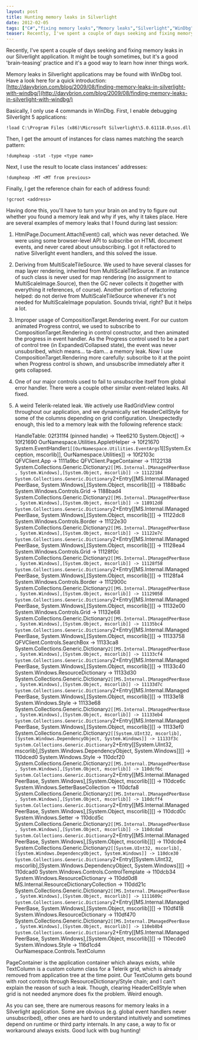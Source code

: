 ```yaml
---
layout: post
title: Hunting memory leaks in Silverlight
date: 2012-02-05
tags: ["C#","fixing memory leaks","Memory leaks","Silverlight","WinDbg"]
teaser: Recently, I've spent a couple of days seeking and fixing memory leaks in our Silverlight application. It might be tough sometimes, but it's a good 'brain-teasing' practice and it's a good way to learn how inner things work.
---
```


Recently, I've spent a couple of days seeking and fixing memory leaks in our Silverlight application. It might be tough sometimes, but it's a good 'brain-teasing' practice and it's a good way to learn how inner things work.

Memory leaks in Silverlight applications may be found with WinDbg tool. Have a look here for a quick introduction:
[http://davybrion.com/blog/2009/08/finding-memory-leaks-in-silverlight-with-windbg/](http://davybrion.com/blog/2009/08/finding-memory-leaks-in-silverlight-with-windbg/)

Basically, I only use 4 commands in WinDbg. First, I enable debugging Silverlight 5 applications:

    !load C:\Program Files (x86)\Microsoft Silverlight\5.0.61118.0\sos.dll

Then, I get the amount of instances for class names matching the search pattern:

    !dumpheap -stat -type <type name>

Next, I use the result to locate class instances' addresses:

    !dumpheap -MT <MT from previous>

Finally, I get the reference chain for each of address found:

    !gcroot <address>

Having done this, you'll have to turn your brain on and try to figure out whether you found a memory leak and why if yes, why it takes place. Here are several examples of memory leaks that I found during last session:
1. HtmlPage.Document.AttachEvent() call, which was never detached. We were using some browser-level API to subscribe on HTML document events, and never cared about unsubscribing. I got it refactored to native Silverlight event handlers, and this solved the issue.
2. Deriving from MultiScaleTileSource. We used to have several classes for map layer rendering, inherited from MultiScaleTileSource. If an instance of such class is never used for map rendering (no assignment to MultiScaleImage.Source), then the GC never collects it (together with everything it references, of course). Another portion of refactoring helped: do not derive from MultiScaleTileSource whenever it's not needed for MultiScaleImage population. Sounds trivial, right? But it helps a lot.
3. Improper usage of CompositionTarget.Rendering event. For our custom animated Progress control, we used to subscribe to CompositionTarget.Rendering in control constructor, and then animated the progress in event handler. As the Progress control used to be a part of control tree (in Expanded/Collapsed state), the event was never unsubsribed, which means... ta-dam... a memory leak. Now I use CompositionTarget.Rendering more carefully: subscribe to it at the point when Progress control is shown, and unsubscribe immediately after it gets collapsed.
4. One of our major controls used to fail to unsubscribe itself from global error handler. There were a couple other similar event-related leaks. All fixed.
5. A weird Telerik-related leak. We actively use RadGridView control throughout our application, and we dynamically set HeaderCellStyle for some of the columns depending on grid configuration. Unexpectedly enough, this led to a memory leak with the following reference stack:

    HandleTable:
        02f311f4 (pinned handle)
        -> 11ee6210 System.Object[]
        -> 10f21690 OurNamespace.Utilities.AppletHelper
        -> 10f21670 System.EventHandler`1[[OurNamespace.Utilities.EventArgs`1[[System.Exception, mscorlib]], OurNamespace.Utilities]]
        -> 10f2103c QFVClient.App
        -> 1111a9bc QFVClient.PageContainer
        -> 11122138 System.Collections.Generic.Dictionary`2[[MS.Internal.IManagedPeerBase, System.Windows],[System.Object, mscorlib]]
        -> 11122184 System.Collections.Generic.Dictionary`2+Entry[[MS.Internal.IManagedPeerBase, System.Windows],[System.Object, mscorlib]][]
        -> 1188ba6c System.Windows.Controls.Grid
        -> 1188bad4 System.Collections.Generic.Dictionary`2[[MS.Internal.IManagedPeerBase, System.Windows],[System.Object, mscorlib]]
        -> 118912d8 System.Collections.Generic.Dictionary`2+Entry[[MS.Internal.IManagedPeerBase, System.Windows],[System.Object, mscorlib]][]
        -> 11122dc8 System.Windows.Controls.Border
        -> 11122e30 System.Collections.Generic.Dictionary`2[[MS.Internal.IManagedPeerBase, System.Windows],[System.Object, mscorlib]]
        -> 11122e7c System.Collections.Generic.Dictionary`2+Entry[[MS.Internal.IManagedPeerBase, System.Windows],[System.Object, mscorlib]][]
        -> 11128ea4 System.Windows.Controls.Grid
        -> 11128f0c System.Collections.Generic.Dictionary`2[[MS.Internal.IManagedPeerBase, System.Windows],[System.Object, mscorlib]]
        -> 11128f58 System.Collections.Generic.Dictionary`2+Entry[[MS.Internal.IManagedPeerBase, System.Windows],[System.Object, mscorlib]][]
        -> 11128fa4 System.Windows.Controls.Border
        -> 1112900c System.Collections.Generic.Dictionary`2[[MS.Internal.IManagedPeerBase, System.Windows],[System.Object, mscorlib]]
        -> 11129058 System.Collections.Generic.Dictionary`2+Entry[[MS.Internal.IManagedPeerBase, System.Windows],[System.Object, mscorlib]][]
        -> 11132e00 System.Windows.Controls.Grid
        -> 11132e68 System.Collections.Generic.Dictionary`2[[MS.Internal.IManagedPeerBase, System.Windows],[System.Object, mscorlib]]
        -> 11135bc4 System.Collections.Generic.Dictionary`2+Entry[[MS.Internal.IManagedPeerBase, System.Windows],[System.Object, mscorlib]][]
        -> 11133758 QFVClient.Controls.SearchBox
        -> 11133ca8 System.Collections.Generic.Dictionary`2[[MS.Internal.IManagedPeerBase, System.Windows],[System.Object, mscorlib]]
        -> 11133cf4 System.Collections.Generic.Dictionary`2+Entry[[MS.Internal.IManagedPeerBase, System.Windows],[System.Object, mscorlib]][]
        -> 11133c40 System.Windows.ResourceDictionary
        -> 11133d30 System.Collections.Generic.Dictionary`2[[MS.Internal.IManagedPeerBase, System.Windows],[System.Object, mscorlib]]
        -> 11133d7c System.Collections.Generic.Dictionary`2+Entry[[MS.Internal.IManagedPeerBase, System.Windows],[System.Object, mscorlib]][]
        -> 11133e18 System.Windows.Style
        -> 11133e68 System.Collections.Generic.Dictionary`2[[MS.Internal.IManagedPeerBase, System.Windows],[System.Object, mscorlib]]
        -> 11133eb4 System.Collections.Generic.Dictionary`2+Entry[[MS.Internal.IManagedPeerBase, System.Windows],[System.Object, mscorlib]][]
        -> 11133ef0 System.Collections.Generic.Dictionary`2[[System.UInt32, mscorlib],[System.Windows.DependencyObject, System.Windows]]
        -> 11133f3c System.Collections.Generic.Dictionary`2+Entry[[System.UInt32, mscorlib],[System.Windows.DependencyObject, System.Windows]][]
        -> 110dced0 System.Windows.Style
        -> 110dcf20 System.Collections.Generic.Dictionary`2[[MS.Internal.IManagedPeerBase, System.Windows],[System.Object, mscorlib]]
        -> 110dcf6c System.Collections.Generic.Dictionary`2+Entry[[MS.Internal.IManagedPeerBase, System.Windows],[System.Object, mscorlib]][]
        -> 110dce6c System.Windows.SetterBaseCollection
        -> 110dcfa8 System.Collections.Generic.Dictionary`2[[MS.Internal.IManagedPeerBase, System.Windows],[System.Object, mscorlib]]
        -> 110dcff4 System.Collections.Generic.Dictionary`2+Entry[[MS.Internal.IManagedPeerBase, System.Windows],[System.Object, mscorlib]][]
        -> 110dcd0c System.Windows.Setter
        -> 110dcd5c System.Collections.Generic.Dictionary`2[[MS.Internal.IManagedPeerBase, System.Windows],[System.Object, mscorlib]]
        -> 110dcda8 System.Collections.Generic.Dictionary`2+Entry[[MS.Internal.IManagedPeerBase, System.Windows],[System.Object, mscorlib]][]
        -> 110dcde4 System.Collections.Generic.Dictionary`2[[System.UInt32, mscorlib],[System.Windows.DependencyObject, System.Windows]]
        -> 110dce30 System.Collections.Generic.Dictionary`2+Entry[[System.UInt32, mscorlib],[System.Windows.DependencyObject, System.Windows]][]
        -> 110dcad0 System.Windows.Controls.ControlTemplate
        -> 110dcb34 System.Windows.ResourceDictionary
        -> 110dd0d8 MS.Internal.ResourceDictionaryCollection
        -> 110dd21c System.Collections.Generic.Dictionary`2[[MS.Internal.IManagedPeerBase, System.Windows],[System.Object, mscorlib]]
        -> 1111609c System.Collections.Generic.Dictionary`2+Entry[[MS.Internal.IManagedPeerBase, System.Windows],[System.Object, mscorlib]][]
        -> 110df418 System.Windows.ResourceDictionary
        -> 110df470 System.Collections.Generic.Dictionary`2[[MS.Internal.IManagedPeerBase, System.Windows],[System.Object, mscorlib]]
        -> 110eb8b4 System.Collections.Generic.Dictionary`2+Entry[[MS.Internal.IManagedPeerBase, System.Windows],[System.Object, mscorlib]][]
        -> 110ecde0 System.Windows.Style
        -> 116d1cd4 OurNamespace.Controls.TextColumn

PageContainer is the application container which always exists, while TextColumn is a custom column class for a Telerik grid, which is already removed from application tree at the time point. Our TextColumn gets bound with root controls through ResourceDictionary/Style chain; and I can't explain the reason of such a leak. Though, clearing HeaderCellStyle when grid is not needed anymore does fix the problem. Weird enough.

As you can see, there are numerous reasons for memory leaks in a Silverlight application. Some are obvious (e.g. global event handlers never unsubscribed), other ones are hard to understand intuitively and sometimes depend on runtime or third party internals. In any case, a way to fix or workaround always exists. Good luck with bug hunting!